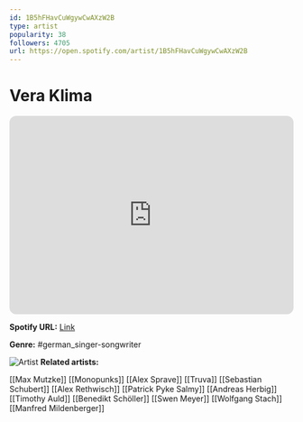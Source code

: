 ```yaml
---
id: 1B5hFHavCuWgywCwAXzW2B
type: artist
popularity: 38
followers: 4705
url: https://open.spotify.com/artist/1B5hFHavCuWgywCwAXzW2B
---
```

# Vera Klima

<iframe style="border-radius:12px" src="https://open.spotify.com/embed/artist/1B5hFHavCuWgywCwAXzW2B" width="100%" height="352" frameBorder="0" allowfullscreen="" allow="autoplay; clipboard-write; encrypted-media; fullscreen; picture-in-picture" loading="lazy"></iframe>

**Spotify URL:** [Link](https://open.spotify.com/artist/1B5hFHavCuWgywCwAXzW2B)

**Genre:**  #german_singer-songwriter

![Artist](https://i.scdn.co/image/ab6761610000e5eb7efdeda24585a4857619c859)
**Related artists:**

[[Max Mutzke]]
[[Monopunks]]
[[Alex Sprave]]
[[Truva]]
[[Sebastian Schubert]]
[[Alex Rethwisch]]
[[Patrick Pyke Salmy]]
[[Andreas Herbig]]
[[Timothy Auld]]
[[Benedikt Schöller]]
[[Swen Meyer]]
[[Wolfgang Stach]]
[[Manfred Mildenberger]]
